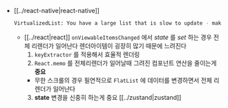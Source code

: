 - [[../react-native|react-native]]
  ```sh 
  VirtualizedList: You have a large list that is slow to update - make sure your renderItem function renders components that follow React performance best practices like PureComponent, shouldComponentUpdate, etc.
  ```
  - [[../react|react]] `onViewableItemsChanged` 에서 *state* 를 *set* 하는 경우 전체 리렌더가 일어난다 렌더아이템이 굉장히 많기 때문에 느려진다
    1. `keyExtractor` 를 적용해서 효율적 렌더링
    2. `React.memo` 를 전체리렌더가 일어날때 그려진 컴포넌트 연산을 줄이는게 **중요**
      - 무한 스크롤의 경우 필연적으로 `FlatList` 에 데이터를 변경하면서 전체 리렌더가 일어난다
    3. **state** 변경을 신중히 하는게 중요 [[../zustand|zustand]]
